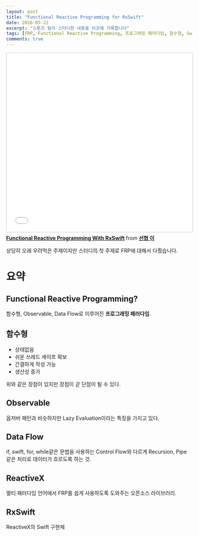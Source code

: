 ```yaml
---
layout: post
title: "Functional Reactive Programming for RxSwift"
date: 2016-05-22
excerpt: "스톤즈 팀이 스터디한 내용을 이곳에 기록합니다"
tags: [FRP, Functional Reactive Programming, 프로그래밍 패러다임, 함수형, Swift]
comments: true
---
```


<iframe src="//www.slideshare.net/slideshow/embed_code/key/MJStyYD39ie7fS" width="595" height="485" frameborder="0" marginwidth="0" marginheight="0" scrolling="no" style="border:1px solid #CCC; border-width:1px; margin-bottom:5px; max-width: 100%;" allowfullscreen> </iframe> <div style="margin-bottom:5px"> <strong> <a href="//www.slideshare.net/sunhyouplee/functional-reactive-programming-with-rxswift-62123571" title="Functional Reactive Programming With RxSwift" target="_blank">Functional Reactive Programming With RxSwift</a> </strong> from <strong><a href="//www.slideshare.net/sunhyouplee" target="_blank">선협 이</a></strong> </div>

상당히 오래 우려먹은 주제이지만 스터디의 첫 주제로 FRP에 대해서 다뤘습니다.

# 요약
## Functional Reactive Programming?
함수형, Observable, Data Flow로 이루어진 **프로그래밍 패러다임**.

## 함수형
* 상태없음
* 쉬운 쓰레드 세이프 확보
* 간결하게 작성 가능
* 생산성 증가

위와 같은 장점이 있지만 장점이 곧 단점이 될 수 있다.

## Observable
옵저버 패턴과 비슷하지만 Lazy Evaluation이라는 특징을 가지고 있다.

## Data Flow
if, swift, for, while같은 문법을 사용하는 Control Flow와 다르게 Recursion, Pipe 같은 처리로 데이터가 흐르도록 하는 것.

## ReactiveX
멀티 패러다임 언어에서 FRP를 쉽게 사용하도록 도와주는 오픈소스 라이브러리.

## RxSwift
ReactiveX의 Swift 구현체

